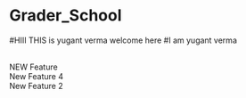 # Grader_School
#HIII THIS is yugant verma welcome here
#I am yugant verma

<br> NEW Feature
<br> New Feature 4
<br> New Feature 2

